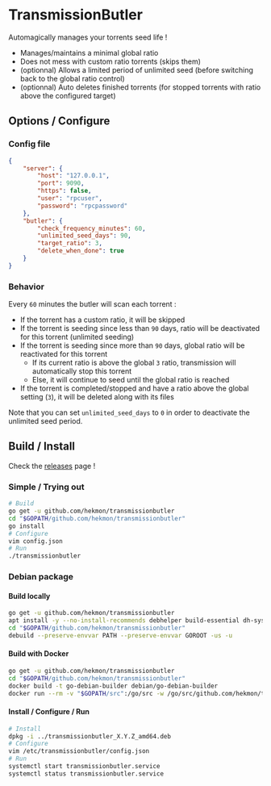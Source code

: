 # TransmissionButler

Automagically manages your torrents seed life !

* Manages/maintains a minimal global ratio
* Does not mess with custom ratio torrents (skips them)
* (optionnal) Allows a limited period of unlimited seed (before switching back to the global ratio control)
* (optionnal) Auto deletes finished torrents (for stopped torrents with ratio above the configured target)

## Options / Configure

### Config file
```json
{
    "server": {
        "host": "127.0.0.1",
        "port": 9090,
        "https": false,
        "user": "rpcuser",
        "password": "rpcpassword"
    },
    "butler": {
        "check_frequency_minutes": 60,
        "unlimited_seed_days": 90,
        "target_ratio": 3,
        "delete_when_done": true
    }
}
```

### Behavior

Every `60` minutes the butler will scan each torrent :
* If the torrent has a custom ratio, it will be skipped
* If the torrent is seeding since less than `90` days, ratio will be deactivated for this torrent (unlimited seeding)
* If the torrent is seeding since more than `90` days, global ratio will be reactivated for this torrent
    * If its current ratio is above the global `3` ratio, transmission will automatically stop this torrent
    * Else, it will continue to seed until the global ratio is reached
* If the torrent is completed/stopped and have a ratio above the global setting (`3`), it will be deleted along with its files

Note that you can set `unlimited_seed_days` to `0` in order to deactivate the unlimited seed period.

## Build / Install

Check the [releases](https://github.com/hekmon/transmissionbutler/releases) page !

### Simple / Trying out

```bash
# Build
go get -u github.com/hekmon/transmissionbutler
cd "$GOPATH/github.com/hekmon/transmissionbutler"
go install
# Configure
vim config.json
# Run
./transmissionbutler
```

### Debian package


#### Build locally

```bash
go get -u github.com/hekmon/transmissionbutler
apt install -y --no-install-recommends debhelper build-essential dh-systemd
cd "$GOPATH/github.com/hekmon/transmissionbutler"
debuild --preserve-envvar PATH --preserve-envvar GOROOT -us -u
```

#### Build with Docker

```bash
go get -u github.com/hekmon/transmissionbutler
cd "$GOPATH/github.com/hekmon/transmissionbutler"
docker build -t go-debian-builder debian/go-debian-builder
docker run --rm -v "$GOPATH/src":/go/src -w /go/src/github.com/hekmon/transmissionbutler go-debian-builder dpkg-buildpackage -us -uc -b
```

#### Install / Configure / Run

```bash
# Install
dpkg -i ../transmissionbutler_X.Y.Z_amd64.deb
# Configure
vim /etc/transmissionbutler/config.json
# Run
systemctl start transmissionbutler.service
systemctl status transmissionbutler.service
```
